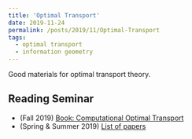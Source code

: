 ```yaml
---
title: 'Optimal Transport'
date: 2019-11-24
permalink: /posts/2019/11/Optimal-Transport
tags:
  - optimal transport
  - information geometry
---
```

Good materials for optimal transport theory.

Reading Seminar
------

* (Fall 2019) [Book: Computational Optimal Transport](https://optimaltransport.github.io/)
* (Spring & Summer 2019) [List of papers](https://haotian127.github.io/Optimal-Transport-Information-Geometry/)



